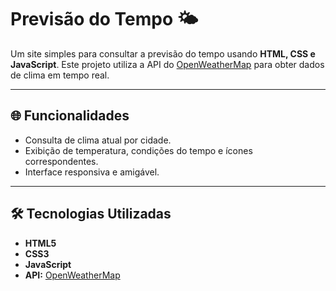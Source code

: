 # Previsão do Tempo 🌤️

Um site simples para consultar a previsão do tempo usando **HTML, CSS e JavaScript**. Este projeto utiliza a API do [OpenWeatherMap](https://openweathermap.org/) para obter dados de clima em tempo real.  

---

## 🌐 Funcionalidades

- Consulta de clima atual por cidade.
- Exibição de temperatura, condições do tempo e ícones correspondentes.
- Interface responsiva e amigável.

---

## 🛠 Tecnologias Utilizadas

- **HTML5**
- **CSS3**
- **JavaScript**
- **API:** [OpenWeatherMap](https://openweathermap.org/)
